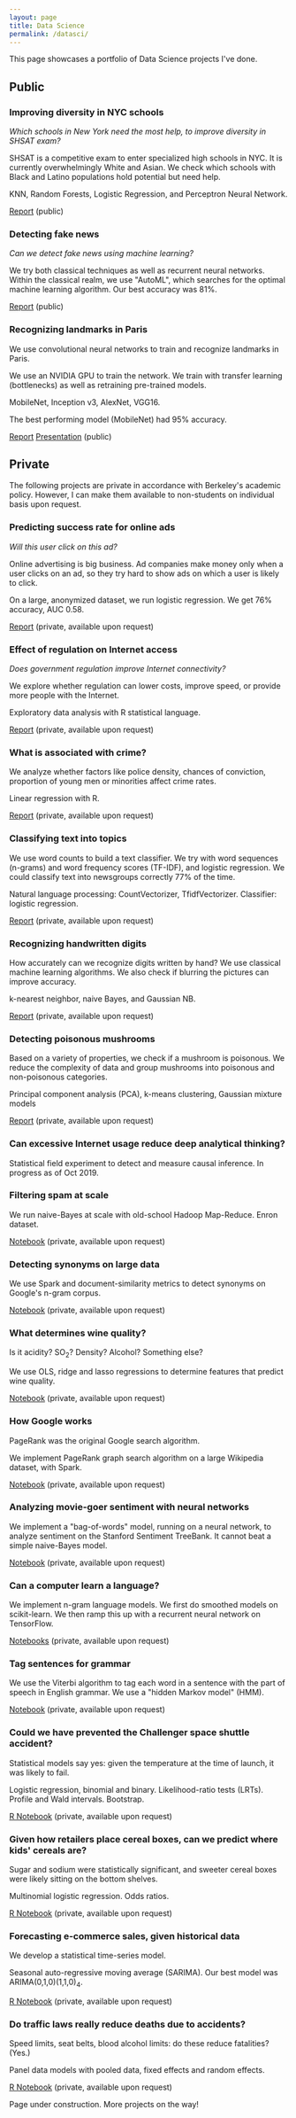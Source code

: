 ```yaml
---
layout: page
title: Data Science
permalink: /datasci/
---
```


This page showcases a portfolio of Data Science projects I've done.

## Public

### Improving diversity in NYC schools

_Which schools in New York need the most help, to improve diversity in SHSAT exam?_

SHSAT is a competitive exam to enter specialized high schools in NYC.
It is currently overwhelmingly White and Asian.  We check which
schools with Black and Latino populations hold potential but need
help.

KNN, Random Forests, Logistic Regression, and Perceptron Neural Network.

[Report](https://github.com/deepix/W207-final-project/blob/master/final_project_overview.ipynb) (public)

### Detecting fake news

_Can we detect fake news using machine learning?_

We try both classical techniques as well as recurrent neural networks.
Within the classical realm, we use "AutoML", which searches for the
optimal machine learning algorithm.  Our best accuracy was 81%.

[Report](https://github.com/deepix/w266finalproject/blob/master/Detecting%20Fake%20News%20with%20NLP%20-%20Merritt%2C%20Nagaraj%2C%20and%20Powers.pdf)
(public)

### Recognizing landmarks in Paris

We use convolutional neural networks to train and recognize landmarks
in Paris.

We use an NVIDIA GPU to train the network.  We train with transfer
learning (bottlenecks) as well as retraining pre-trained models.

MobileNet, Inception v3, AlexNet, VGG16.

The best performing model (MobileNet) had 95% accuracy.

[Report](https://github.com/deepix/w251finalproject/blob/master/w251_final_project_paper.pdf) [Presentation](https://github.com/deepix/w251finalproject/blob/master/W251_Final_Presentation_Deepak_Mike_Roland.pdf) (public)

## Private

The following projects are private in accordance with Berkeley's
academic policy.  However, I can make them available to non-students
on individual basis upon request.

### Predicting success rate for online ads

_Will this user click on this ad?_

Online advertising is big business.  Ad companies make money only when
a user clicks on an ad, so they try hard to show ads on which a user
is likely to click.

On a large, anonymized dataset, we run logistic regression.  We get
76% accuracy, AUC 0.58.

[Report](https://github.com/deepix/w261-final-project/blob/master/final.ipynb) (private, available upon request)

### Effect of regulation on Internet access

_Does government regulation improve Internet connectivity?_

We explore whether regulation can lower costs, improve speed, or
provide more people with the Internet.

Exploratory data analysis with R statistical language.

[Report](https://github.com/deepix/W203/blob/master/W203_Project1_Chandrasekaran_Datta_Nagaraj.pdf) (private, available upon request)

### What is associated with crime?

We analyze whether factors like police density, chances of conviction,
proportion of young men or minorities affect crime rates.

Linear regression with R.

[Report](https://github.com/deepix/w203-deepix/blob/master/Lab_3/Chandrasekaran_Datta_Nagaraj_Lab3_Final.pdf) (private, available upon request)

### Classifying text into topics

We use word counts to build a text classifier.  We try with word
sequences (n-grams) and word frequency scores (TF-IDF), and logistic
regression.  We could classify text into newsgroups correctly 77% of
the time.

Natural language processing: CountVectorizer, TfidfVectorizer.
Classifier: logistic regression.

[Report](https://github.com/deepix/w207-projects/blob/master/deepak_nagaraj_p2.ipynb) (private, available upon request)

### Recognizing handwritten digits

How accurately can we recognize digits written by hand?  We use
classical machine learning algorithms.  We also check if blurring the
pictures can improve accuracy.

k-nearest neighbor, naive Bayes, and Gaussian NB.

[Report](https://github.com/deepix/w207-projects/blob/master/deepak_nagaraj_p1.ipynb) (private, available upon request)

### Detecting poisonous mushrooms

Based on a variety of properties, we check if a mushroom is poisonous.
We reduce the complexity of data and group mushrooms into poisonous
and non-poisonous categories.

Principal component analysis (PCA), k-means clustering, Gaussian mixture models

[Report](https://github.com/deepix/w207-projects/blob/master/deepak_nagaraj_p3.ipynb) (private, available upon request)

### Can excessive Internet usage reduce deep analytical thinking?

Statistical field experiment to detect and measure causal inference.  In progress as of Oct 2019.

### Filtering spam at scale

We run naive-Bayes at scale with old-school Hadoop Map-Reduce.  Enron dataset.

[Notebook](https://github.com/deepix/w261/blob/master/Assignments/HW2/hw2_workbook.ipynb) (private, available upon request)

### Detecting synonyms on large data

We use Spark and document-similarity metrics to detect synonyms on Google's n-gram corpus.

[Notebook](https://github.com/deepix/w261/blob/master/Assignments/HW3/hw3_Workbook.ipynb) (private, available upon request)

### What determines wine quality?

Is it acidity? SO<sub>2</sub>? Density? Alcohol? Something else?

We use OLS, ridge and lasso regressions to determine features that predict wine quality.

[Notebook](https://github.com/deepix/w261/blob/master/Assignments/HW4/hw4_Workbook.ipynb) (private, available upon request)

### How Google works

PageRank was the original Google search algorithm.

We implement PageRank graph search algorithm on a large Wikipedia dataset, with Spark.

[Notebook](https://github.com/deepix/w261/blob/master/Assignments/HW5/hw5_workbook.ipynb) (private, available upon request)

### Analyzing movie-goer sentiment with neural networks

We implement a "bag-of-words" model, running on a neural network, to
analyze sentiment on the Stanford Sentiment TreeBank.  It cannot beat
a simple naive-Bayes model.

[Notebook](https://github.com/deepix/w266-assignments/blob/master/assignment/a2/NeuralBOW.ipynb) (private, available upon request)

### Can a computer learn a language?

We implement n-gram language models.  We first do smoothed models on
scikit-learn.  We then ramp this up with a recurrent neural network on
TensorFlow.

[Notebooks](https://github.com/deepix/w266-assignments/tree/master/assignment/a3) (private, available upon request)

### Tag sentences for grammar

We use the Viterbi algorithm to tag each word in a sentence with the
part of speech in English grammar.  We use a "hidden Markov model"
(HMM).

[Notebook](https://github.com/deepix/w266-assignments/blob/master/assignment/a4/Part-of-Speech.ipynb) (private, available upon request)

### Could we have prevented the Challenger space shuttle accident?

Statistical models say yes: given the temperature at the time of launch, it was likely to fail.

Logistic regression, binomial and binary.  Likelihood-ratio tests (LRTs).  Profile and Wald intervals.  Bootstrap.

[R Notebook](https://github.com/deepix/w271-labs/blob/master/Lab_1/DanielleAdler_CraigFujii_DeepakNagaraj_Lab1.pdf) (private, available upon request)

### Given how retailers place cereal boxes, can we predict where kids' cereals are?

Sugar and sodium were statistically significant, and sweeter cereal
boxes were likely sitting on the bottom shelves.

Multinomial logistic regression.  Odds ratios.

[R Notebook](https://github.com/deepix/w271-labs/blob/master/Lab_2/DanielleAdler_CraigFujii_DeepakNagaraj_Lab2.pdf) (private, available upon request)

### Forecasting e-commerce sales, given historical data

We develop a statistical time-series model.

Seasonal auto-regressive moving average (SARIMA).  Our best model was ARIMA(0,1,0)(1,1,0)<sub>4</sub>.

[R Notebook](https://github.com/deepix/w271-labs/blob/master/Lab_3/DanielleAdler_CraigFujii_DeepakNagaraj_Lab3_v2.pdf) (private, available upon request)

### Do traffic laws really reduce deaths due to accidents?

Speed limits, seat belts, blood alcohol limits: do these reduce fatalities?  (Yes.)

Panel data models with pooled data, fixed effects and random effects.

[R Notebook](https://github.com/deepix/w271-labs/blob/master/Lab_4/DanielleAdler_CraigFujii_DeepakNagaraj_Lab4_final.pdf) (private, available upon request)

Page under construction.  More projects on the way!
